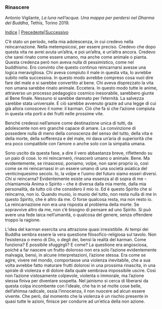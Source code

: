 <link rel="stylesheet" href="../assets/style.css">

### Rinascere

Antonio Vigilante, _La luna nell’acqua. Una mappa per perdersi nel Dharma del Buddha_, Tethis, Torino 2019.

[Indice](index.md) | [Precedente](il-disincanto.md)|[Successivo](il-karman.md)

C’è stato un periodo, nella mia adolescenza, in cui credevo nella reincarnazione. Nella metempsicosi, per essere preciso. Credevo che dopo questa vita ne avrei avuta un’altra, e poi un’altra, e un’altra ancora. Credevo che sarei rinato come essere umano, ma anche come animale o pianta. Questa credenza però non aveva nulla di pessimistico, come nel buddhismo. Ero convinto che questo continuo reincarnarsi avesse una logica meravigliosa. Chi aveva compiuto il male in questa vita, lo avrebbe subito nella successiva. In questo modo avrebbe compreso cosa vuol dire fare del male e si sarebbe convertito al bene. Chi aveva disprezzato la vita non umana sarebbe rinato animale. Eccetera. In questo modo tutte le anime, attraverso un processo pedagogico cosmico inesorabile, sarebbero giunte al Bene finale. Nessuno si sarebbe dannato per l’eternità. La salvezza sarebbe stata universale. E ciò sarebbe avvenuto grazie ad una legge di cui già allora conoscevo il nome: il karman. Ciò che fa sì che l’azione compiuta in questa vita porti a dei frutti nelle prossime vite.

Benché credessi nell’amore come destinazione unica di tutti, da adolescente non ero granché capace di amare. La convinzione di possedere nulla di meno della conoscenza del senso del tutto, della vita e della morte, della sofferenza e del male, mi dava un’aria di superiorità che era poco compatibile con l’amore o anche solo con la simpatia umana.

Sono uscito da questa fase, a dire il vero abbastanza breve, riflettendo su un paio di cose. Io mi reincarnerò, rinascerò umano o animale. Bene. Ma evidentemente, se rinascessi, poniamo, volpe, non sarei proprio io, così come se mi reincarnassi in un essere umano di una società asiatica del venticinquesimo secolo. Io, la volpe e l’uomo del futuro siamo esseri diversi. _Chi_ si reincarna? Evidentemente esiste una essenza al di sopra di me – chiamiamola Anima o Spirito – che è diversa dalla mia mente, dalla mia personalità, da tutto ciò che considero il mio io. Ed è questo Spirito che si reincarna, non io. Quando muoio, io muoio del tutto, non resta nulla di me in questo Spirito, che è altro da me. O forse qualcosa resta, ma non resto io. La reincarnazione non era una risposta al problema della morte. Se sopravvive altro da me, non c’è bisogno di pensare ad uno Spirito. Si può avere una fede laica nell’umanità, o qualcosa del genere, senza offendere troppo la ragione.

L’idea del karman esercita una attrazione quasi irresistibile. Ai tempi dei Buddha sembra essere la vera questione filosofico-religiosa sul tavolo. Non l’esistenza o meno di Dio, o degli dei, bensì la realtà del karman. Come funziona? È possibile sfuggirgli? E come? La questione era angosciosa, poiché a far nascere un frutto doloroso non era solo l’azione evidentemente malvagia, bensì, in alcune interpretazioni, l’azione stessa. Era come se agire, vivere nel mondo, comportasse una violenza inevitabile, che a sua volta avrebbe fatto maturare frutti dolorosi in una prossima rinascita, in una spirale di violenza e di dolore dalla quale sembrava impossibile uscire. Così non l’azione vistosamente colpevole, violenta o immorale, ma l’azione stessa finiva per diventare sospetta. Nel jainismo si cerca di liberarsi da questa colpa incombente con l’ideale, che ha in sé molte cose belle, dell’ahimsa radicale, ossia l’innocenza, il non nuocere ad alcun essere vivente. Che però, dal momento che la violenza è un rischio presente in quasi tutte le azioni, finisce per condurre ad un’etica della non azione.
